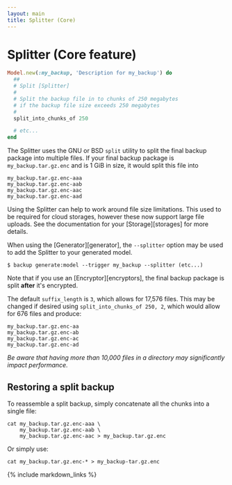 ```yaml
---
layout: main
title: Splitter (Core)
---
```


Splitter (Core feature)
=======================

``` rb
Model.new(:my_backup, 'Description for my_backup') do
  ##
  # Split [Splitter]
  #
  # Split the backup file in to chunks of 250 megabytes
  # if the backup file size exceeds 250 megabytes
  #
  split_into_chunks_of 250

  # etc...
end
```

The Splitter uses the GNU or BSD `split` utility to split the final backup package into multiple files.
If your final backup package is `my_backup.tar.gz.enc` and is 1 GiB in size, it would split this file into

    my_backup.tar.gz.enc-aaa
    my_backup.tar.gz.enc-aab
    my_backup.tar.gz.enc-aac
    my_backup.tar.gz.enc-aad

Using the Splitter can help to work around file size limitations. This used to be required for cloud storages,
however these now support large file uploads. See the documentation for your [Storage][storages] for more details.

When using the [Generator][generator], the `--splitter` option may be used to add the Splitter to your generated model.

    $ backup generate:model --trigger my_backup --splitter (etc...)

Note that if you use an [Encryptor][encryptors], the final backup package is split **after** it's encrypted.

The default `suffix_length` is `3`, which allows for 17,576 files. This may be changed if desired using
`split_into_chunks_of 250, 2`, which would allow for 676 files and produce:

    my_backup.tar.gz.enc-aa
    my_backup.tar.gz.enc-ab
    my_backup.tar.gz.enc-ac
    my_backup.tar.gz.enc-ad

_Be aware that having more than 10,000 files in a directory may significantly impact performance._


Restoring a split backup
------------------------

To reassemble a split backup, simply concatenate all the chunks into a single file:

    cat my_backup.tar.gz.enc-aaa \
        my_backup.tar.gz.enc-aab \
        my_backup.tar.gz.enc-aac > my_backup.tar.gz.enc

Or simply use:

    cat my_backup.tar.gz.enc-* > my_backup-tar.gz.enc


{% include markdown_links %}
